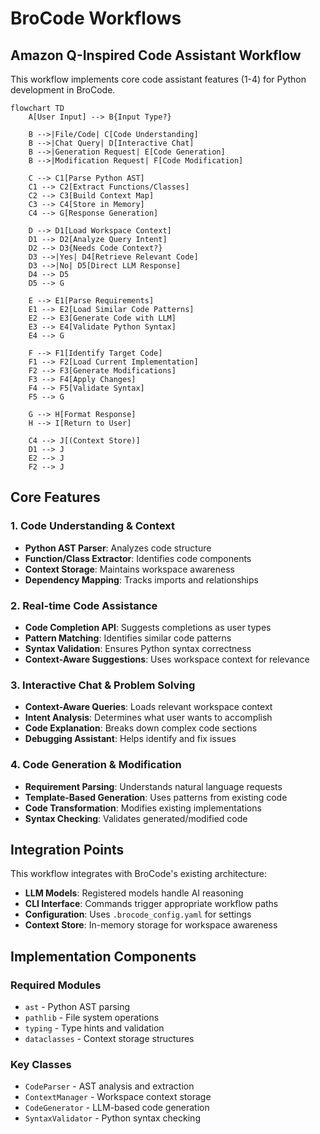 # BroCode Workflows

## Amazon Q-Inspired Code Assistant Workflow

This workflow implements core code assistant features (1-4) for Python development in BroCode.

```mermaid
flowchart TD
    A[User Input] --> B{Input Type?}
    
    B -->|File/Code| C[Code Understanding]
    B -->|Chat Query| D[Interactive Chat]
    B -->|Generation Request| E[Code Generation]
    B -->|Modification Request| F[Code Modification]
    
    C --> C1[Parse Python AST]
    C1 --> C2[Extract Functions/Classes]
    C2 --> C3[Build Context Map]
    C3 --> C4[Store in Memory]
    C4 --> G[Response Generation]
    
    D --> D1[Load Workspace Context]
    D1 --> D2[Analyze Query Intent]
    D2 --> D3{Needs Code Context?}
    D3 -->|Yes| D4[Retrieve Relevant Code]
    D3 -->|No| D5[Direct LLM Response]
    D4 --> D5
    D5 --> G
    
    E --> E1[Parse Requirements]
    E1 --> E2[Load Similar Code Patterns]
    E2 --> E3[Generate Code with LLM]
    E3 --> E4[Validate Python Syntax]
    E4 --> G
    
    F --> F1[Identify Target Code]
    F1 --> F2[Load Current Implementation]
    F2 --> F3[Generate Modifications]
    F3 --> F4[Apply Changes]
    F4 --> F5[Validate Syntax]
    F5 --> G
    
    G --> H[Format Response]
    H --> I[Return to User]
    
    C4 --> J[(Context Store)]
    D1 --> J
    E2 --> J
    F2 --> J
```

## Core Features

### 1. Code Understanding & Context
- **Python AST Parser**: Analyzes code structure
- **Function/Class Extractor**: Identifies code components
- **Context Storage**: Maintains workspace awareness
- **Dependency Mapping**: Tracks imports and relationships

### 2. Real-time Code Assistance
- **Code Completion API**: Suggests completions as user types
- **Pattern Matching**: Identifies similar code patterns
- **Syntax Validation**: Ensures Python syntax correctness
- **Context-Aware Suggestions**: Uses workspace context for relevance

### 3. Interactive Chat & Problem Solving
- **Context-Aware Queries**: Loads relevant workspace context
- **Intent Analysis**: Determines what user wants to accomplish
- **Code Explanation**: Breaks down complex code sections
- **Debugging Assistant**: Helps identify and fix issues

### 4. Code Generation & Modification
- **Requirement Parsing**: Understands natural language requests
- **Template-Based Generation**: Uses patterns from existing code
- **Code Transformation**: Modifies existing implementations
- **Syntax Checking**: Validates generated/modified code

## Integration Points

This workflow integrates with BroCode's existing architecture:

- **LLM Models**: Registered models handle AI reasoning
- **CLI Interface**: Commands trigger appropriate workflow paths
- **Configuration**: Uses `.brocode_config.yaml` for settings
- **Context Store**: In-memory storage for workspace awareness

## Implementation Components

### Required Modules
- `ast` - Python AST parsing
- `pathlib` - File system operations
- `typing` - Type hints and validation
- `dataclasses` - Context storage structures

### Key Classes
- `CodeParser` - AST analysis and extraction
- `ContextManager` - Workspace context storage
- `CodeGenerator` - LLM-based code generation
- `SyntaxValidator` - Python syntax checking